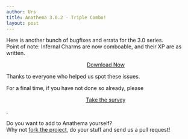 ```yaml
---
author: Urs
title: Anathema 3.0.2 - Triple Combo!
layout: post
---
```


Here is another bunch of bugfixes and errata for the 3.0 series.  
Point of note: Infernal Charms are now comboable, and their XP are as written.

<ul><center><a href="http://sourceforge.net/project/platformdownload.php?group_id=122320">Download Now</a></center></ul>

Thanks to everyone who helped us spot these issues.

For a final time, if you have not done so already, please
<ul><center><a href="https://docs.google.com/spreadsheet/viewform?hl=en_GB&formkey=dFBaLWF6bnBtS0U5YUowR3hZMS1pOWc6MQ#gid=0">Take the survey</a></center></ul>
.


Do you want to add to Anathema yourself?  
Why not [fork the project](http://github.com/anathema/anathema), do your stuff and send us a pull request!